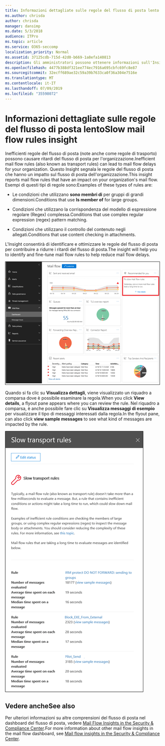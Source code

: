 ```yaml
---
title: Informazioni dettagliate sulle regole del flusso di posta lento
ms.author: chrisda
author: chrisda
manager: dansimp
ms.date: 5/3/2018
audience: ITPro
ms.topic: article
ms.service: O365-seccomp
localization_priority: Normal
ms.assetid: 37125cdb-715d-42d0-b669-1a8efa140813
description: Gli amministratori possono ottenere informazioni sull'Insight nelle regole del flusso di posta lenta nel dashboard del flusso di posta elettronica nel centro sicurezza & conformità.
ms.openlocfilehash: 4477b388df321ee774ec7916a695cbfc69fc8e87
ms.sourcegitcommit: 32ecff689ae32c59a39b7633ca0f36a304e7516e
ms.translationtype: MT
ms.contentlocale: it-IT
ms.lasthandoff: 07/09/2019
ms.locfileid: "35598072"
---
```

# <a name="slow-mail-flow-rules-insight"></a><span data-ttu-id="8f6e2-103">Informazioni dettagliate sulle regole del flusso di posta lento</span><span class="sxs-lookup"><span data-stu-id="8f6e2-103">Slow mail flow rules insight</span></span>

<span data-ttu-id="8f6e2-104">Inefficienti regole del flusso di posta (note anche come regole di trasporto) possono causare ritardi del flusso di posta per l'organizzazione.</span><span class="sxs-lookup"><span data-stu-id="8f6e2-104">Inefficient mail flow rules (also known as transport rules) can lead to mail flow delays for your organization.</span></span> <span data-ttu-id="8f6e2-105">Questo Insight segnala le regole del flusso di posta che hanno un impatto sul flusso di posta dell'organizzazione.</span><span class="sxs-lookup"><span data-stu-id="8f6e2-105">This insight reports mail flow rules that have an impact on your organization's mail flow.</span></span> <span data-ttu-id="8f6e2-106">Esempi di questi tipi di regole sono:</span><span class="sxs-lookup"><span data-stu-id="8f6e2-106">Examples of these types of rules are:</span></span>

- <span data-ttu-id="8f6e2-107">Le condizioni che utilizzano **sono membri di** per gruppi di grandi dimensioni.</span><span class="sxs-lookup"><span data-stu-id="8f6e2-107">Conditions that use **Is member of** for large groups.</span></span>

- <span data-ttu-id="8f6e2-108">Condizioni che utilizzano la corrispondenza del modello di espressione regolare (Regex) complessa.</span><span class="sxs-lookup"><span data-stu-id="8f6e2-108">Conditions that use complex regular expression (regex) pattern matching.</span></span>

- <span data-ttu-id="8f6e2-109">Condizioni che utilizzano il controllo del contenuto negli allegati.</span><span class="sxs-lookup"><span data-stu-id="8f6e2-109">Conditions that use content checking in attachments.</span></span>

<span data-ttu-id="8f6e2-110">L'Insight consentirà di identificare e ottimizzare le regole del flusso di posta per contribuire a ridurre i ritardi del flusso di posta.</span><span class="sxs-lookup"><span data-stu-id="8f6e2-110">The insight will help you to identify and fine-tune mail flow rules to help reduce mail flow delays.</span></span>

![Informazioni sulle regole del flusso di posta lenta nel dashboard del flusso di posta elettronica nel centro sicurezza & Compliance](media/1dd90faa-f065-4b10-8b47-d35dc127fc26.png)

<span data-ttu-id="8f6e2-112">Quando si fa clic su **Visualizza dettagli**, viene visualizzato un riquadro a comparsa dove è possibile esaminare la regola.</span><span class="sxs-lookup"><span data-stu-id="8f6e2-112">When you click **View details**, a flyout pane appears where you can review the rule.</span></span> <span data-ttu-id="8f6e2-113">Nel riquadro a comparsa, è anche possibile fare clic su **Visualizza messaggi di esempio** per visualizzare il tipo di messaggi interessati dalla regola.</span><span class="sxs-lookup"><span data-stu-id="8f6e2-113">In the flyout pane, can also click **view sample messages** to see what kind of messages are impacted by the rule.</span></span>

![Riquadro a comparsa dopo aver fatto clic su Visualizza dettagli in una panoramica delle regole del flusso di posta lenta nel dashboard del flusso di posta](media/2cbd43b7-1f21-4338-a70c-7b50de5c69cd.png)

## <a name="see-also"></a><span data-ttu-id="8f6e2-115">Vedere anche</span><span class="sxs-lookup"><span data-stu-id="8f6e2-115">See also</span></span>

<span data-ttu-id="8f6e2-116">Per ulteriori informazioni su altre comprensioni del flusso di posta nel dashboard del flusso di posta, vedere [Mail Flow Insights in the Security & Compliance Center](mail-flow-insights.md).</span><span class="sxs-lookup"><span data-stu-id="8f6e2-116">For more information about other mail flow insights in the mail flow dashboard, see [Mail flow insights in the Security & Compliance Center](mail-flow-insights.md).</span></span>
